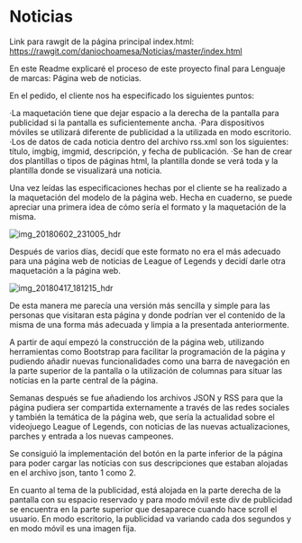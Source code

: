 # Noticias

Link para rawgit de la página principal index.html: https://rawgit.com/daniochoamesa/Noticias/master/index.html

En este Readme explicaré el proceso de este proyecto final para Lenguaje de marcas: Página web de noticias.

En el pedido, el cliente nos ha especificado los siguientes puntos:
  
·La maquetación tiene que dejar espacio a la derecha de la pantalla para publicidad si la pantalla es suficientemente ancha.
·Para dispositivos móviles se utilizará diferente de publicidad a la utilizada en modo escritorio.
·Los de datos de cada noticia dentro del archivo rss.xml son los siguientes: título, imgbig, imgmid, descripción, y fecha de 
publicación.
·Se han de crear dos plantillas o tipos de páginas html, la plantilla donde se verá toda y la plantilla donde se visualizará una 
noticia.
    
Una vez leídas las especificaciones hechas por el cliente se ha realizado a la maquetación del modelo de la página web. Hecha en
cuaderno, se puede apreciar una primera idea de cómo sería el formato y la maquetación de la misma.

![img_20180602_231005_hdr](https://user-images.githubusercontent.com/32293791/40880916-3b4e12b8-66ba-11e8-84b1-cc2c854b4e93.jpg)

Después de varios días, decidí que este formato no era el más adecuado para una página web de noticias de League of Legends y decidí
darle otra maquetación a la página web.

![img_20180417_181215_hdr](https://user-images.githubusercontent.com/32293791/40880895-bf47a3e6-66b9-11e8-956c-5e5026783728.jpg)

De esta manera me parecía una versión más sencilla y simple para las personas que visitaran esta página y donde podrían ver el contenido de la misma de una forma más adecuada y limpia a la presentada anteriormente.

A partir de aquí empezó la construcción de la página web, utilizando herramientas como Bootstrap para facilitar la programación de la
página y pudiendo añadir nuevas funcionalidades como una barra de navegación en la parte superior de la pantalla o la utilización de 
columnas para situar las notícias en la parte central de la página.

Semanas después se fue añadiendo los archivos JSON y RSS para que la página pudiera ser compartida externamente a través de las redes 
sociales y también la temática de la página web, que sería la actualidad sobre el videojuego League of Legends, con noticias de las 
nuevas actualizaciones, parches y entrada a los nuevas campeones.

Se consiguió la implementación del botón en la parte inferior de la página para poder cargar las notícias con sus descripciones que 
estaban alojadas en el archivo json, tanto 1 como 2. 

En cuanto al tema de la publicidad, está alojada en la parte derecha de la pantalla con su espacio reservado y para modo móvil este div 
de publicidad se encuentra en la parte superior que desaparece cuando hace scroll el usuario. En modo escritorio, la publicidad va 
variando cada dos segundos y en modo móvil es una imagen fija.
